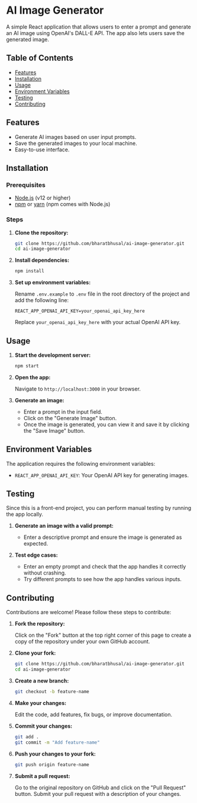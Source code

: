 # AI Image Generator

A simple React application that allows users to enter a prompt and generate an AI image using OpenAI's DALL-E API. The app also lets users save the generated image.

## Table of Contents

- [Features](#features)
- [Installation](#installation)
- [Usage](#usage)
- [Environment Variables](#environment-variables)
- [Testing](#testing)
- [Contributing](#contributing)

## Features

- Generate AI images based on user input prompts.
- Save the generated images to your local machine.
- Easy-to-use interface.

## Installation

### Prerequisites

- [Node.js](https://nodejs.org/) (v12 or higher)
- [npm](https://www.npmjs.com/) or [yarn](https://yarnpkg.com/) (npm comes with Node.js)

### Steps

1. **Clone the repository:**

   ```bash
   git clone https://github.com/bharatbhusal/ai-image-generator.git
   cd ai-image-generator
   ```

2. **Install dependencies:**

   ```bash
   npm install
   ```

3. **Set up environment variables:**

   Rename `.env.example` to `.env` file in the root directory of the project and add the following line:

   ```plaintext
   REACT_APP_OPENAI_API_KEY=your_openai_api_key_here
   ```

   Replace `your_openai_api_key_here` with your actual OpenAI API key.

## Usage

1. **Start the development server:**

   ```bash
   npm start
   ```

2. **Open the app:**

   Navigate to `http://localhost:3000` in your browser.

3. **Generate an image:**

   - Enter a prompt in the input field.
   - Click on the "Generate Image" button.
   - Once the image is generated, you can view it and save it by clicking the "Save Image" button.

## Environment Variables

The application requires the following environment variables:

- `REACT_APP_OPENAI_API_KEY`: Your OpenAI API key for generating images.

## Testing

Since this is a front-end project, you can perform manual testing by running the app locally.

1. **Generate an image with a valid prompt:**

   - Enter a descriptive prompt and ensure the image is generated as expected.

2. **Test edge cases:**

   - Enter an empty prompt and check that the app handles it correctly without crashing.
   - Try different prompts to see how the app handles various inputs.

## Contributing

Contributions are welcome! Please follow these steps to contribute:

1. **Fork the repository:**

   Click on the "Fork" button at the top right corner of this page to create a copy of the repository under your own GitHub account.

2. **Clone your fork:**

   ```bash
   git clone https://github.com/bharatbhusal/ai-image-generator.git
   cd ai-image-generator
   ```

3. **Create a new branch:**

   ```bash
   git checkout -b feature-name
   ```

4. **Make your changes:**

   Edit the code, add features, fix bugs, or improve documentation.

5. **Commit your changes:**

   ```bash
   git add .
   git commit -m "Add feature-name"
   ```

6. **Push your changes to your fork:**

   ```bash
   git push origin feature-name
   ```

7. **Submit a pull request:**

   Go to the original repository on GitHub and click on the "Pull Request" button. Submit your pull request with a description of your changes.
